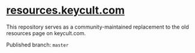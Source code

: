 # [resources.keycult.com](https://resources.keycult.com)

This repository serves as a community-maintained replacement to the old resources page on keycult.com.

Published branch: `master`

